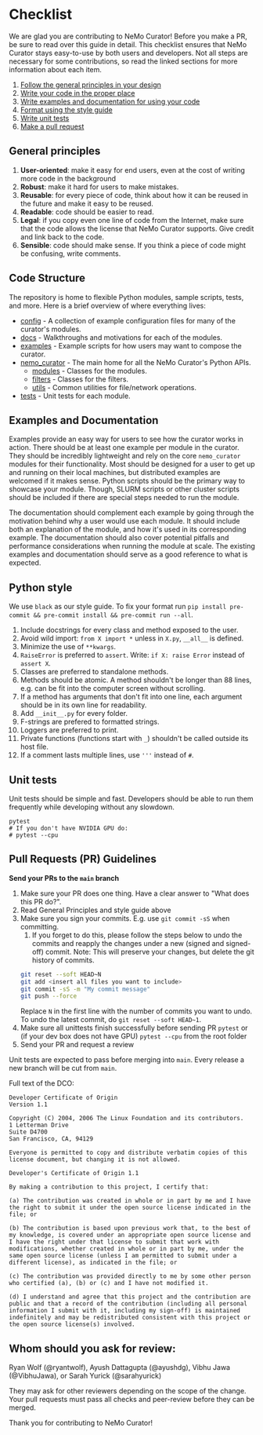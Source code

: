 # Checklist

We are glad you are contributing to NeMo Curator! Before you make a PR, be sure to read over this guide in detail.
This checklist ensures that NeMo Curator stays easy-to-use by both users and developers.
Not all steps are necessary for some contributions, so read the linked sections for more information about each item.

1. [Follow the general principles in your design](#general-principles)
1. [Write your code in the proper place](#repo-structure)
1. [Write examples and documentation for using your code](#examples-and-documentation)
1. [Format using the style guide](#python-style)
1. [Write unit tests](#unit-tests)
1. [Make a pull request](#pull-requests-pr-guidelines)

## General principles
1. **User-oriented**: make it easy for end users, even at the cost of writing more code in the background
1. **Robust**: make it hard for users to make mistakes.
1. **Reusable**: for every piece of code, think about how it can be reused in the future and make it easy to be reused.
1. **Readable**: code should be easier to read.
1. **Legal**: if you copy even one line of code from the Internet, make sure that the code allows the license that NeMo Curator supports. Give credit and link back to the code.
1. **Sensible**: code should make sense. If you think a piece of code might be confusing, write comments.

## Code Structure
The repository is home to flexible Python modules, sample scripts, tests, and more.
Here is a brief overview of where everything lives:
- [config](config/) - A collection of example configuration files for many of the curator's modules.
- [docs](docs/) - Walkthroughs and motivations for each of the modules.
- [examples](examples/) - Example scripts for how users may want to compose the curator.
- [nemo_curator](nemo_curator/) - The main home for all the NeMo Curator's Python APIs.
    - [modules](nemo_curator/modules) - Classes for the modules.
    - [filters](nemo_curator/filters) - Classes for the filters.
    - [utils](nemo_curator/utils) - Common utilities for file/network operations.
- [tests](tests/) - Unit tests for each module.

## Examples and Documentation
Examples provide an easy way for users to see how the curator works in action.
There should be at least one example per module in the curator.
They should be incredibly lightweight and rely on the core `nemo_curator` modules for their functionality.
Most should be designed for a user to get up and running on their local machines, but distributed examples are welcomed if it makes sense.
Python scripts should be the primary way to showcase your module.
Though, SLURM scripts or other cluster scripts should be included if there are special steps needed to run the module.

The documentation should complement each example by going through the motivation behind why a user would use each module.
It should include both an explanation of the module, and how it's used in its corresponding example.
The documentation should also cover potential pitfalls and performance considerations when running the module at scale.
The existing examples and documentation should serve as a good reference to what is expected.

## Python style
We use ``black`` as our style guide. To fix your format run `pip install pre-commit && pre-commit install && pre-commit run --all`.

1. Include docstrings for every class and method exposed to the user.
1. Avoid wild import: ``from X import *`` unless in ``X.py``, ``__all__`` is defined.
1. Minimize the use of ``**kwargs``.
1. ``RaiseError`` is preferred to ``assert``. Write: ```if X: raise Error``` instead of ```assert X```.
1. Classes are preferred to standalone methods.
1. Methods should be atomic. A method shouldn't be longer than 88 lines, e.g. can be fit into the computer screen without scrolling.
1. If a method has arguments that don't fit into one line, each argument should be in its own line for readability.
1. Add ``__init__.py`` for every folder.
1. F-strings are prefered to formatted strings.
1. Loggers are preferred to print.
1. Private functions (functions start with ``_``) shouldn't be called outside its host file.
1. If a comment lasts multiple lines, use ``'''`` instead of ``#``.

## Unit tests
Unit tests should be simple and fast.
Developers should be able to run them frequently while developing without any slowdown.
```
pytest
# If you don't have NVIDIA GPU do:
# pytest --cpu
```

## Pull Requests (PR) Guidelines

**Send your PRs to the `main` branch**

1) Make sure your PR does one thing. Have a clear answer to "What does this PR do?".
2) Read General Principles and style guide above
3) Make sure you sign your commits. E.g. use ``git commit -sS`` when committing.
    1) If you forget to do this, please follow the steps below to undo the commits and reapply the changes under a new (signed and signed-off) commit. Note: This will preserve your changes, but delete the git history of commits.
    ```bash
    git reset --soft HEAD~N
    git add <insert all files you want to include>
    git commit -sS -m "My commit message"
    git push --force
    ```
    Replace `N` in the first line with the number of commits you want to undo. To undo the latest commit, do `git reset --soft HEAD~1`.
4) Make sure all unittests finish successfully before sending PR ``pytest`` or (if your dev box does not have GPU) ``pytest --cpu`` from the root folder
5) Send your PR and request a review

Unit tests are expected to pass before merging into `main`.
Every release a new branch will be cut from `main`.

Full text of the DCO:

```
Developer Certificate of Origin
Version 1.1

Copyright (C) 2004, 2006 The Linux Foundation and its contributors.
1 Letterman Drive
Suite D4700
San Francisco, CA, 94129

Everyone is permitted to copy and distribute verbatim copies of this license document, but changing it is not allowed.

Developer's Certificate of Origin 1.1

By making a contribution to this project, I certify that:

(a) The contribution was created in whole or in part by me and I have the right to submit it under the open source license indicated in the file; or

(b) The contribution is based upon previous work that, to the best of my knowledge, is covered under an appropriate open source license and I have the right under that license to submit that work with modifications, whether created in whole or in part by me, under the same open source license (unless I am permitted to submit under a different license), as indicated in the file; or

(c) The contribution was provided directly to me by some other person who certified (a), (b) or (c) and I have not modified it.

(d) I understand and agree that this project and the contribution are public and that a record of the contribution (including all personal information I submit with it, including my sign-off) is maintained indefinitely and may be redistributed consistent with this project or the open source license(s) involved.
```

## Whom should you ask for review:

Ryan Wolf (@ryantwolf), Ayush Dattagupta (@ayushdg), Vibhu Jawa (@VibhuJawa), or Sarah Yurick (@sarahyurick)

They may ask for other reviewers depending on the scope of the change. Your pull requests must pass all checks and peer-review before they can be merged.


Thank you for contributing to NeMo Curator!
